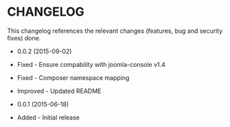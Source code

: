 CHANGELOG
=========

This changelog references the relevant changes (features, bug and security fixes) done.

* 0.0.2 (2015-09-02)
 * Fixed - Ensure compability with joomla-console v1.4
 * Fixed - Composer namespace mapping
 * Improved - Updated README

* 0.0.1 (2015-06-18)
 * Added - Initial release
